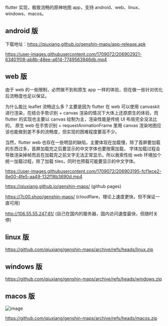 flutter 实现，极致流畅的原神地图 app，支持 android、web、linux、windows、macos。

## android 版

下载地址：https://qiuxiang.github.io/genshin-maps/app-release.apk

https://user-images.githubusercontent.com/1709072/206902921-63401f08-ab8b-48ee-a614-7749563946db.mp4

## web 版

由于 web 的一些限制，必然做不到和原生 app 一样的体验，但在做一些针对优化后流畅度也足以保证。

为什么能比 leaflet 流畅这么多？主要是因为 flutter 在 web 可以使用 canvaskit 进行渲染，在结合手势识别 + canvas
渲染的情况下大体上还原原生的体验，而 flutter 的实现也主要以 canvas 绘制为主，渲染性能是传统 UI 布局完全没法比的。
原生 web 在手势识别 + requestAnimationFrame 里用 canvas 渲染地图应该也能做到差不多的流畅度，但实现的困难程度要高不少。

当然，flutter web 也存在一些明显的缺陷，主要体现在加载慢，除了首屏要加载的东西过多，首屏加载完之后要显示的中文字体也要按需加载，
字体加载过程会导致渲染掉帧而且在加载完之前文字无法正常显示。所以我索性给 web 环境加个统一加载过程，除了加载 tiles，同时也预载可能要显示的中文字体。

https://user-images.githubusercontent.com/1709072/206903195-fcf1ece2-8e00-4fe5-aa49-132f18b3690d.mp4

https://qiuxiang.github.io/genshin-maps/ (github pages)

https://7c00.shop/genshin-maps/ (cloudflare，理论上速度更快，但不保证一直可用)

http://106.55.55.247:81/ (自己在国内的服务器，国内访问速度最快，但随时关停)

## linux 版

https://github.com/qiuxiang/genshin-maps/archive/refs/heads/linux.zip

## windows 版

https://github.com/qiuxiang/genshin-maps/archive/refs/heads/windows.zip

## macos 版

![image](https://user-images.githubusercontent.com/1709072/210069030-b5de4f59-3edd-4c1e-a8dd-cc3e481a79bf.png)

https://github.com/qiuxiang/genshin-maps/archive/refs/heads/macos.zip
